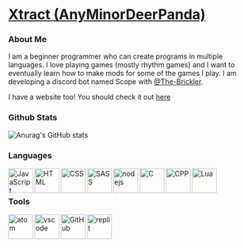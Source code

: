 # [Xtract (AnyMinorDeerPanda)](https://github.com/AnyMinorDeerPanda)
### About Me
I am a beginner programmer who can create programs in multiple languages. I love playing games (mostly rhythm games) and I want to eventually learn how to make mods for some of the games I play. I am developing a discord bot named Scope with [@The-Brickler](https://github.com/The-Brickler).


I have a website too! You should check it out [here](https://xtract.space/)

### Github Stats
![Anurag's GitHub stats](https://github-readme-stats.vercel.app/api?username=AnyMinorDeerPanda&show_icons=true&theme=radical&include_all_commits=true)

### Languages
[<img align="left" alt="JavaScript" height="50px" src="https://raw.githubusercontent.com/AnyMinorDeerPanda/AnyMinorDeerPanda/main/images/javascript.png">](https://www.javascript.com)
[<img align="left" alt="HTML" height="50px" src="https://raw.githubusercontent.com/AnyMinorDeerPanda/AnyMinorDeerPanda/main/images/HTML.png">](https://html.com/)
[<img align="left" alt="CSS" height="50px" src="https://raw.githubusercontent.com/AnyMinorDeerPanda/AnyMinorDeerPanda/main/images/CSS.png">](https://www.w3.org/TR/CSS/#css)
[<img align="left" alt="SASS" height="50px" src="https://raw.githubusercontent.com/AnyMinorDeerPanda/AnyMinorDeerPanda/main/images/SASS.png">](https://sass-lang.com/)
[<img align="left" alt="nodejs" height="50px" src="https://raw.githubusercontent.com/AnyMinorDeerPanda/AnyMinorDeerPanda/main/images/nodejs.png">](nodejs.org/)
[<img align="left" alt="C" height="50px" src="https://raw.githubusercontent.com/AnyMinorDeerPanda/AnyMinorDeerPanda/main/images/C.png">](cppreference.com/)
[<img align="left" alt="CPP" height="50px" src="https://raw.githubusercontent.com/AnyMinorDeerPanda/AnyMinorDeerPanda/main/images/CPP.png">](cppreference.com/)
[<img align="left" alt="Lua" height="50px" src="https://raw.githubusercontent.com/AnyMinorDeerPanda/AnyMinorDeerPanda/main/images/lua.png">](https://www.lua.org/)
<br><br>
### Tools
[<img align="left" alt="atom" height="50px" src="https://raw.githubusercontent.com/AnyMinorDeerPanda/AnyMinorDeerPanda/main/images/atom.png">](https://atom.io/)
[<img align="left" alt="vscode" height="50px" src="https://raw.githubusercontent.com/AnyMinorDeerPanda/AnyMinorDeerPanda/main/images/vscode.png">](https://code.visualstudio.com/)
[<img align="left" alt="GitHub" height="50px" src="https://raw.githubusercontent.com/AnyMinorDeerPanda/AnyMinorDeerPanda/main/images/github.png">](https://github.com/)
[<img align="left" alt="replit" height="50px" src="https://raw.githubusercontent.com/AnyMinorDeerPanda/AnyMinorDeerPanda/main/images/replit.png">](https://replit.com/)
